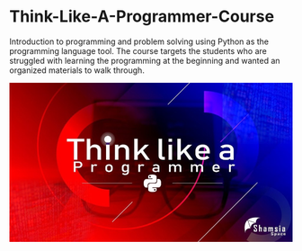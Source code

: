 # Think-Like-A-Programmer-Course
Introduction to programming and problem solving using Python as the programming language tool. The course targets the students who are struggled with learning the programming at the beginning and wanted an organized materials to walk through.

![Think Like A Programmer Course](cover.jpg)
